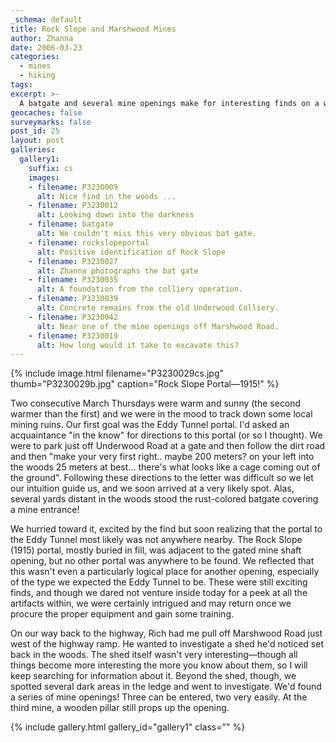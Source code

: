 ```yaml
---
_schema: default
title: Rock Slope and Marshwood Mines
author: Zhanna
date: 2006-03-23
categories:
  - mines
  - hiking
tags:
excerpt: >- 
  A batgate and several mine openings make for interesting finds on a warm March day.
geocaches: false
surveymarks: false
post_id: 25
layout: post       
galleries:
  gallery1:
    suffix: cs
    images: 
    - filename: P3230009
      alt: Nice find in the woods ...
    - filename: P3230012
      alt: Looking down into the darkness
    - filename: batgate
      alt: We couldn't miss this very obvious bat gate.    
    - filename: rockslopeportal
      alt: Positive identification of Rock Slope
    - filename: P3230027
      alt: Zhanna photographs the bat gate
    - filename: P3230035
      alt: A foundation from the colliery operation.  
    - filename: P3230039
      alt: Concrete remains from the old Underwood Colliery.
    - filename: P3230042
      alt: Near one of the mine openings off Marshwood Road.
    - filename: P3230019
      alt: How long would it take to excavate this?               
---      
```


{% include image.html filename="P3230029cs.jpg" thumb="P3230029b.jpg" caption="Rock Slope Portal—1915!" %}

Two consecutive March Thursdays were warm and sunny (the second warmer than the first) and we were in the mood to track down some local mining ruins.  Our first goal was the Eddy Tunnel portal.  I'd asked an acquaintance &quot;in the know&quot; for directions to this portal (or so I thought).  We were to park just off Underwood Road at a gate and then follow the dirt road and then "make your very first right.. maybe  200 meters? on your left into the woods 25 meters at best... there's what looks like a cage coming out of the ground".  Following these directions to the letter was difficult so we let our intuition guide us, and we soon arrived at a very likely spot.  Alas, several yards distant in the woods stood the rust-colored batgate covering a mine entrance! 

We hurried toward it, excited by the find but soon realizing that the portal to the Eddy Tunnel most likely was not anywhere nearby.  The Rock Slope (1915) portal, mostly buried in fill, was adjacent to the gated mine shaft opening, but no other portal was anywhere to be found.  We reflected that this wasn't even a particularly logical place for another opening, especially of the type we expected the Eddy Tunnel to be.  These were still exciting finds, and though we dared not venture inside today  for a peek at all the artifacts within, we were certainly intrigued and may return once we procure the proper equipment and gain some training.

On our way back to the highway, Rich had me pull off Marshwood Road just west of the highway ramp.  He wanted to investigate a shed he'd noticed set back in the woods.   The shed itself wasn't very interesting—though all things become more interesting the more you know about them, so I will keep searching for information about it.  Beyond the shed, though, we spotted several dark areas in the ledge and went to investigate.  We'd found a series of mine openings!  Three can be entered, two very easily.  At the third mine, a wooden pillar still props up the opening.

{% include gallery.html gallery_id="gallery1" class="" %}
